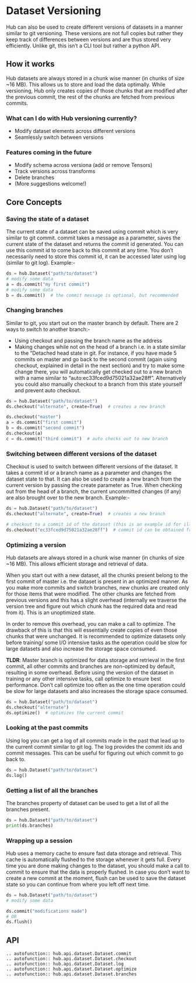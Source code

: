# Dataset Versioning

Hub can also be used to create different versions of datasets in a manner similar to git versioning.
These versions are not full copies but rather they keep track of differences between versions and are thus stored very efficiently. Unlike git, this isn’t a CLI tool but rather a python API.

## How it works
Hub datasets are always stored in a chunk wise manner (in chunks of size ~16 MB). This allows us to store and load the data optimally. While versioning, Hub only creates copies of those chunks that are modified after the previous commit, the rest of the chunks are fetched from previous commits.

### What can I do with Hub versioning currently?
* Modify dataset elements across different versions
* Seamlessly switch between versions

### Features coming in the future
* Modify schema across versiona (add or remove Tensors)
* Track versions across transforms
* Delete branches
* (More suggestions welcome!)

## Core Concepts

### Saving the state of a dataset
The current state of a dataset can be saved using commit which is very similar to git commit. commit takes a message as a parameter, saves the current state of the dataset and returns the commit id generated. You can use this commit id to come back to this commit at any time. You don’t necessarily need to store this commit id, it can be accessed later using log (similar to git log).
Example:-
```python
ds = hub.Dataset("path/to/dataset")
# modify some data
a = ds.commit("my first commit")
# modify some data
b = ds.commit()  # the commit message is optional, but recommended
```

### Changing branches
Similar to git, you start out on the master branch by default. There are 2 ways to switch to another branch:-
* Using checkout and passing the branch name as the address
* Making changes while not on the head of a branch i.e. in a state similar to the “Detached head state in git. For instance, if you have made 5 commits on master and go back to the second commit (again using checkout, explained in detail in the next section) and try to make some change there, you will automatically get checked out to a new branch with a name similar to “auto:ec33fced9d75021a32ae28ff”. Alternatively you could also manually checkout to a branch from this state yourself and prevent auto checkout.

```python
ds = hub.Dataset("path/to/dataset")
ds.checkout("alternate", create=True)  # creates a new branch

ds.checkout("master")
a = ds.commit("first commit")
b = ds.commit("second commit")
ds.checkout(a)
c = ds.commit("third commit")  # auto checks out to new branch
```


### Switching between different versions of the dataset
Checkout is used to switch between different versions of the dataset. It takes a commit id or a branch name as a parameter and changes the dataset state to that. It can also be used to create a new branch from the current version by passing the create parameter as True.
When checking out from the head of a branch, the current uncommitted changes (if any) are also brought over to the new branch.
Example:-
```python
ds = hub.Dataset("path/to/dataset")
ds.checkout("alternate", create=True)  # creates a new branch

# checkout to a commit id of the dataset (this is an example id for illustration)
ds.checkout("ec33fced9d75021a32ae28ff")  # commit id can be obtained from log or by storing result of commit/checkout
```

### Optimizing a version
Hub datasets are always stored in a chunk wise manner (in chunks of size ~16 MB). This allows efficient storage and retrieval of data. 

When you start out with a new dataset, all the chunks present belong to the first commit of master i.e. the dataset is present in an optimized manner. As you make more commits and switch branches, new chunks are created only for those items that were modified. The other chunks are fetched from previous versions and this has a slight overhead (internally we traverse the version tree and figure out which chunk has the required data and read from it). This is an unoptimized state.

In order to remove this overhead, you can make a call to optimize. The drawback of this is that this will essentially create copies of even those chunks that were unchanged. It is recommended to optimize datasets only before training/ some I/O intensive tasks as the operation could be slow for large datasets and also increase the storage space consumed.

**TLDR**: Master branch is optimized for data storage and retrieval in the first commit, all other commits and branches are non-optimized by default, resulting in some overhead. Before using the version of the dataset in training or any other intensive tasks, call optimize to ensure best performance. Don’t call optimize too often as the one time operation could be slow for large datasets and also increases the storage space consumed.

```python
ds = hub.Dataset("path/to/dataset")
ds.checkout("alternate")
ds.optimize()  # optimizes the current commit
```

### Looking at the past commits
Using log you can get a log of all commits made in the past that lead up to the current commit similar to git log. The log provides the commit ids and commit messages. This can be useful for figuring out which commit to go back to.

```python
ds = hub.Dataset("path/to/dataset")
ds.log()
```

### Getting a list of all the branches
The branches property of dataset can be used to get a list of all the branches present.

```python
ds = hub.Dataset("path/to/dataset")
print(ds.branches)
```

### Wrapping up a session
Hub uses a memory cache to ensure fast data storage and retrieval. This cache is automatically flushed to the storage whenever it gets full. Every time you are done making changes to the dataset, you should make a call to commit to ensure that the data is properly flushed. In case you don’t want to create a new commit at the moment, flush can be used to save the dataset state so you can continue from where you left off next time.

```python
ds = hub.Dataset("path/to/dataset")
# modify some data

ds.commit("modifications made")
# OR
ds.flush()
```

## API
```eval_rst
.. autofunction:: hub.api.dataset.Dataset.commit
.. autofunction:: hub.api.dataset.Dataset.checkout
.. autofunction:: hub.api.dataset.Dataset.log
.. autofunction:: hub.api.dataset.Dataset.optimize
.. autofunction:: hub.api.dataset.Dataset.branches
```